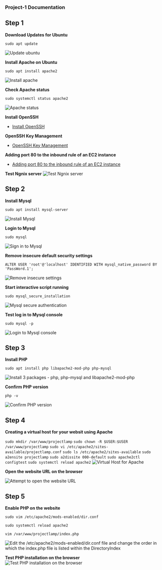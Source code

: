### Project-1 Documentation

## Step 1

**Download Updates for Ubuntu**

`sudo apt update`

![Update ubuntu](./images/apt-update.png)

**Install Apache on Ubuntu**

`sudo apt install apache2`

![Install apache](./images/install-apache.png)


**Check Apache status**

`sudo systemctl status apache2`

![Apache status](./images/status.png)

**Install OpenSSH**

- [Install OpenSSH](https://learn.microsoft.com/en-us/windows-server/administration/openssh/openssh_install_firstuse?tabs=powershell#install-openssh-for-windows)

**OpenSSH Key Management**
- [OpenSSH Key Management](https://learn.microsoft.com/en-us/windows-server/administration/openssh/openssh_keymanagement#user-key-generation)

**Adding port 80 to the inbound rule of an EC2 instance**
- [Adding port 80 to the inbound rule of an EC2 instance](https://aws.amazon.com/premiumsupport/knowledge-center/connect-http-https-ec2/)

**Test Ngnix server**
![Test Ngnix server](./images/Webserver%20on%20ubuntu.jpg)


## Step 2    


**Install Mysql**

`sudo apt install mysql-server`

![Install Mysql](./images/installing%20mysqlserver%20on%20ubuntu.jpg)


**Login to  Mysql**

`sudo mysql`

![Sign in to Mysql](./images/connecting%20to%20mysql.jpg)


**Remove insecure default security settings**

`ALTER USER 'root'@'localhost' IDENTIFIED WITH mysql_native_password BY 'PassWord.1';`

![Remove insecure settings](./images/set%20roort%20user's%20password.jpg)

**Start interactive script running**

`sudo mysql_secure_installation`

![Mysql secure authentication](./images/mysql_secure_authentication.jpg)

**Test log in to Mysql console**

`sudo mysql -p`

![Login to Mysql console](./images/Login%20to%20MySQL%20console.jpg)


## Step 3   


**Install PHP**

`sudo apt install php libapache2-mod-php php-mysql`

![Install 3 packages - php, php-mysql and libapache2-mod-php](./images/installing_php_libapache2-mod-php_php-mysql.jpg)


**Confirm PHP version**

`php -v`

![Confirm PHP version](./images/php%20version%207.4.3.jpg)


## Step 4


**Creating a virtual host for your websit using Apache**

`sudo mkdir /var/www/projectlamp`
`sudo chown -R $USER:$USER /var/www/projectlamp`
`sudo vi /etc/apache2/sites-available/projectlamp.conf`
`sudo ls /etc/apache2/sites-available`
`sudo a2ensite projectlamp`
`sudo a2dissite 000-default`
`sudo apache2ctl configtest`
`sudo systemctl reload apache2`
![Virtual Host for Apache](./images/web_content_config.jpg)

**Open the website URL on the browser**

![Attempt to open the website URL](./images/Test%20successful.jpg)



## Step 5


**Enable PHP on the website**

`sudo vim /etc/apache2/mods-enabled/dir.conf`

`sudo systemctl reload apache2`

`vim /var/www/projectlamp/index.php`

![Edit the /etc/apache2/mods-enabled/dir.conf file and change the order in which the index.php file is listed within the DirectoryIndex](./images/php.jpg)

**Test PHP installation on the browser**
![Test PHP installation on the browser](./images/php%20working.jpg)



